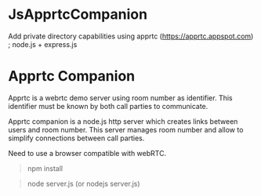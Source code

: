 # JsApprtcCompanion
Add private directory capabilities using apprtc (https://apprtc.appspot.com)  ; node.js + express.js

Apprtc Companion
================

Apprtc is a webrtc demo server using room number as identifier.
This identifier must be known by both call parties to communicate.

Apprtc companion is a node.js http server which creates links between users and room number.
This server manages room number and allow to simplify connections between call parties.

Need to use a browser compatible with webRTC.

> npm install

> node server.js (or nodejs server.js)


